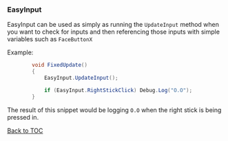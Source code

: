 ### EasyInput
EasyInput can be used as simply as running the `UpdateInput` method when you want to check for inputs and then referencing those inputs with simple variables such as `FaceButtonX`

Example:
```cs
        void FixedUpdate()
        {
            EasyInput.UpdateInput();

            if (EasyInput.RightStickClick) Debug.Log("O.O");
        }
```

The result of this snippet would be logging `O.O` when the right stick is being pressed in.

[Back to TOC](https://github.com/BzzzThe18th/HoneyLib/blob/main/Docs/Utils/GeneralUtils/TOC.md)
